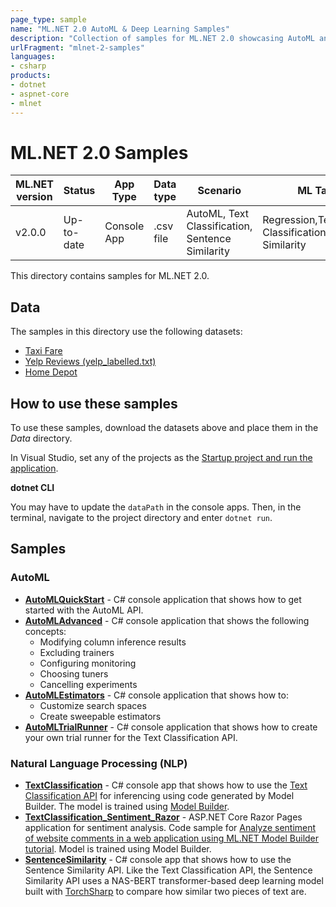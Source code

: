 ```yaml
---
page_type: sample
name: "ML.NET 2.0 AutoML & Deep Learning Samples"
description: "Collection of samples for ML.NET 2.0 showcasing AutoML and TorchSharp implementations of NAS-BERT transformer models for text classification and sentence similarity"
urlFragment: "mlnet-2-samples"
languages:
- csharp
products:
- dotnet
- aspnet-core
- mlnet
---
```


# ML.NET 2.0 Samples

| ML.NET version | Status                        | App Type    | Data type | Scenario            | ML Task                   | Algorithms                  |
|----------------|-------------------------------|-------------|-----------|---------------------|---------------------------|-----------------------------|
| v2.0.0           | Up-to-date | Console App | .csv file | AutoML, Text Classification, Sentence Similarity | Regression,Text Classification,Sentence Similarity | Sdca, NAS-BERT |

This directory contains samples for ML.NET 2.0.

## Data

The samples in this directory use the following datasets:

- [Taxi Fare](https://raw.githubusercontent.com/luisquintanilla/machinelearning-samples/main/datasets/taxi-fare-train.csv)
- [Yelp Reviews (yelp_labelled.txt)](http://archive.ics.uci.edu/ml/machine-learning-databases/00331/sentiment%20labelled%20sentences.zip)
- [Home Depot](https://www.kaggle.com/competitions/home-depot-product-search-relevance/data)

## How to use these samples

To use these samples, download the datasets above and place them in the *Data* directory.

In Visual Studio, set any of the projects as the [Startup project and run the application](https://learn.microsoft.com/visualstudio/get-started/csharp/run-program?view=vs-2022).

**dotnet CLI**

You may have to update the `dataPath` in the console apps. Then, in the terminal, navigate to the project directory and enter `dotnet run`.

## Samples

### AutoML

- [**AutoMLQuickStart**](AutoMLQuickStart/Program.cs) - C# console application that shows how to get started with the AutoML API.
- [**AutoMLAdvanced**](AutoMLAdvanced/Program.cs) - C# console application that shows the following concepts:
  - Modifying column inference results
  - Excluding trainers
  - Configuring monitoring
  - Choosing tuners
  - Cancelling experiments
- [**AutoMLEstimators**](AutoMLEstimators/Program.cs) - C# console application that shows how to:
  - Customize search spaces
  - Create sweepable estimators
- [**AutoMLTrialRunner**](AutoMLTrialRunner/Program.cs) - C# console application that shows how to create your own trial runner for the Text Classification API.

### Natural Language Processing (NLP)

- [**TextClassification**](TextClassification/Program.cs) - C# console app that shows how to use the [Text Classification API](https://devblogs.microsoft.com/dotnet/introducing-the-ml-dotnet-text-classification-api-preview/) for inferencing using code generated by Model Builder. The model is trained using [Model Builder](https://dotnet.microsoft.com/apps/machinelearning-ai/ml-dotnet/model-builder).
- [**TextClassification_Sentiment_Razor**](../../../modelbuilder/TextClassification_Sentiment_Razor/README.md) - ASP.NET Core Razor Pages application for sentiment analysis. Code sample for [Analyze sentiment of website comments in a web application using ML.NET Model Builder tutorial](https://learn.microsoft.com/en-us/dotnet/machine-learning/tutorials/sentiment-analysis-model-builder). Model is trained using Model Builder.
- [**SentenceSimilarity**](SentenceSimilarity/Program.cs) - C# console app that shows how to use the Sentence Similarity API. Like the Text Classification API, the Sentence Similarity API uses a NAS-BERT transformer-based deep learning model built with [TorchSharp](https://github.com/dotnet/torchsharp) to compare how similar two pieces of text are.
